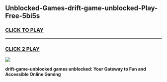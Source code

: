 
## Unblocked-Games-drift-game-unblocked-Play-Free-5bi5s
<h3>
<a href="https://premium76.site?title=drift-game-unblocked&ref=20A">CLICK TO PLAY</a></h3>
<hr>

<h3>
<a href="https://premium76.site?title=drift-game-unblocked&ref=20A">CLICK 2 PLAY</a>
  
</h3>

<a href="https://premium76.site?title=drift-game-unblocked&ref=20A"><img src="https://clearcache.store/games.png"></a>


**drift-game-unblocked games unblocked: Your Gateway to Fun and Accessible Online Gaming**
